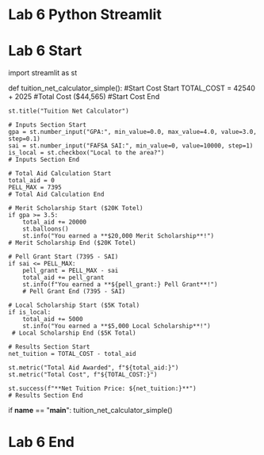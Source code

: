 # Lab 6 Python Streamlit

# Lab 6 Start
import streamlit as st

def tuition_net_calculator_simple():
    #Start Cost Start
    TOTAL_COST = 42540 + 2025 #Total Cost ($44,565)
    #Start Cost End

    st.title("Tuition Net Calculator")

    # Inputs Section Start
    gpa = st.number_input("GPA:", min_value=0.0, max_value=4.0, value=3.0, step=0.1)
    sai = st.number_input("FAFSA SAI:", min_value=0, value=10000, step=1)
    is_local = st.checkbox("Local to the area?")
    # Inputs Section End

    # Total Aid Calculation Start
    total_aid = 0
    PELL_MAX = 7395
    # Total Aid Calculation End
    
    # Merit Scholarship Start ($20K Totel)
    if gpa >= 3.5:
        total_aid += 20000
        st.balloons()
        st.info("You earned a **$20,000 Merit Scholarship**!")
    # Merit Scholarship End ($20K Totel)
    
    # Pell Grant Start (7395 - SAI)
    if sai <= PELL_MAX:
        pell_grant = PELL_MAX - sai
        total_aid += pell_grant
        st.info(f"You earned a **${pell_grant:} Pell Grant**!")
        # Pell Grant End (7395 - SAI)
        
    # Local Scholarship Start ($5K Total)
    if is_local:
        total_aid += 5000
        st.info("You earned a **$5,000 Local Scholarship**!")
     # Local Scholarship End ($5K Total)
    
    # Results Section Start
    net_tuition = TOTAL_COST - total_aid
    
    st.metric("Total Aid Awarded", f"${total_aid:}")
    st.metric("Total Cost", f"${TOTAL_COST:}")
    
    st.success(f"**Net Tuition Price: ${net_tuition:}**")
    # Results Section End

if __name__ == "__main__":
    tuition_net_calculator_simple()
# Lab 6 End